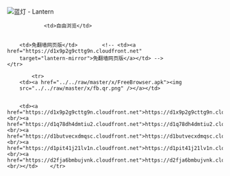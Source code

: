 

<img src="../../raw/master/x/8e0a2b81.c82003be.LanternYellow2.png" alt="蓝灯 - Lantern"/>
<table>
    <tr>
                
                <td>自由浏览</td>
        
        
        <td>免翻墙网页版</td>        <!-- <td><a href="https://d1x9p2g9cttg9n.cloudfront.net"
        target="lantern-mirror">免翻墙网页版</a></td> -->
    </tr>
    
            <tr>
        <td><a href="../../raw/master/x/FreeBrowser.apk"><img
        src="../../raw/master/x/fb.qr.png" /></a></td>

        
        <td><a href="https://d1x9p2g9cttg9n.cloudfront.net">https://d1x9p2g9cttg9n.cloudfront.net</a><br/><a href="https://d1q78dh4dmtiu2.cloudfront.net">https://d1q78dh4dmtiu2.cloudfront.net</a><br/><a href="https://d1butvecxdmqsc.cloudfront.net">https://d1butvecxdmqsc.cloudfront.net</a><br/><a href="https://d1pit41j21lv1n.cloudfront.net">https://d1pit41j21lv1n.cloudfront.net</a><br/><a href="https://d2fja6bmbujvnk.cloudfront.net">https://d2fja6bmbujvnk.cloudfront.net</a><br/></td>    </tr>
</table>
